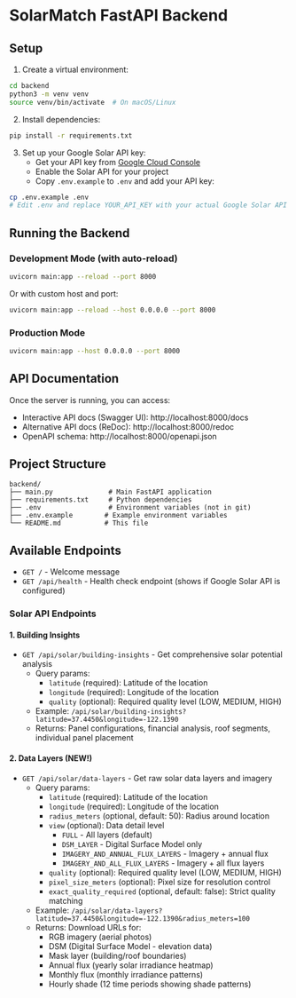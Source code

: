 # SolarMatch FastAPI Backend

## Setup

1. Create a virtual environment:
```bash
cd backend
python3 -m venv venv
source venv/bin/activate  # On macOS/Linux
```

2. Install dependencies:
```bash
pip install -r requirements.txt
```

3. Set up your Google Solar API key:
   - Get your API key from [Google Cloud Console](https://console.cloud.google.com/)
   - Enable the Solar API for your project
   - Copy `.env.example` to `.env` and add your API key:
```bash
cp .env.example .env
# Edit .env and replace YOUR_API_KEY with your actual Google Solar API key
```

## Running the Backend

### Development Mode (with auto-reload)
```bash
uvicorn main:app --reload --port 8000
```

Or with custom host and port:
```bash
uvicorn main:app --reload --host 0.0.0.0 --port 8000
```

### Production Mode
```bash
uvicorn main:app --host 0.0.0.0 --port 8000
```

## API Documentation

Once the server is running, you can access:
- Interactive API docs (Swagger UI): http://localhost:8000/docs
- Alternative API docs (ReDoc): http://localhost:8000/redoc
- OpenAPI schema: http://localhost:8000/openapi.json

## Project Structure

```
backend/
├── main.py              # Main FastAPI application
├── requirements.txt     # Python dependencies
├── .env                 # Environment variables (not in git)
├── .env.example        # Example environment variables
└── README.md           # This file
```

## Available Endpoints

- `GET /` - Welcome message
- `GET /api/health` - Health check endpoint (shows if Google Solar API is configured)

### Solar API Endpoints

#### 1. Building Insights
- `GET /api/solar/building-insights` - Get comprehensive solar potential analysis
  - Query params:
    - `latitude` (required): Latitude of the location
    - `longitude` (required): Longitude of the location
    - `quality` (optional): Required quality level (LOW, MEDIUM, HIGH)
  - Example: `/api/solar/building-insights?latitude=37.4450&longitude=-122.1390`
  - Returns: Panel configurations, financial analysis, roof segments, individual panel placement

#### 2. Data Layers (NEW!)
- `GET /api/solar/data-layers` - Get raw solar data layers and imagery
  - Query params:
    - `latitude` (required): Latitude of the location
    - `longitude` (required): Longitude of the location
    - `radius_meters` (optional, default: 50): Radius around location
    - `view` (optional): Data detail level
      - `FULL` - All layers (default)
      - `DSM_LAYER` - Digital Surface Model only
      - `IMAGERY_AND_ANNUAL_FLUX_LAYERS` - Imagery + annual flux
      - `IMAGERY_AND_ALL_FLUX_LAYERS` - Imagery + all flux layers
    - `quality` (optional): Required quality level (LOW, MEDIUM, HIGH)
    - `pixel_size_meters` (optional): Pixel size for resolution control
    - `exact_quality_required` (optional, default: false): Strict quality matching
  - Example: `/api/solar/data-layers?latitude=37.4450&longitude=-122.1390&radius_meters=100`
  - Returns: Download URLs for:
    - RGB imagery (aerial photos)
    - DSM (Digital Surface Model - elevation data)
    - Mask layer (building/roof boundaries)
    - Annual flux (yearly solar irradiance heatmap)
    - Monthly flux (monthly irradiance patterns)
    - Hourly shade (12 time periods showing shade patterns)
